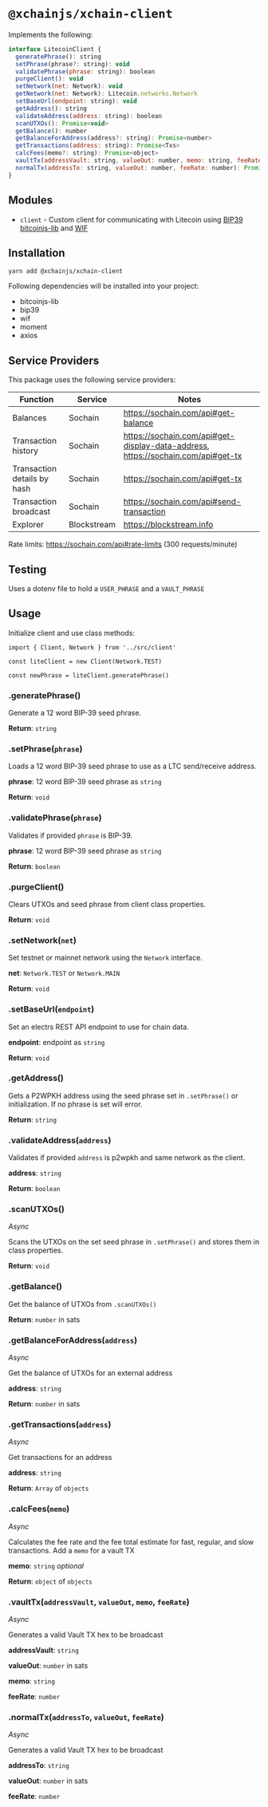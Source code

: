 # `@xchainjs/xchain-client`

Implements the following:

```javascript
interface LitecoinClient {
  generatePhrase(): string
  setPhrase(phrase?: string): void
  validatePhrase(phrase: string): boolean
  purgeClient(): void
  setNetwork(net: Network): void
  getNetwork(net: Network): Litecoin.networks.Network
  setBaseUrl(endpoint: string): void
  getAddress(): string
  validateAddress(address: string): boolean
  scanUTXOs(): Promise<void>
  getBalance(): number
  getBalanceForAddress(address?: string): Promise<number>
  getTransactions(address: string): Promise<Txs>
  calcFees(memo?: string): Promise<object>
  vaultTx(addressVault: string, valueOut: number, memo: string, feeRate: number): Promise<string>
  normalTx(addressTo: string, valueOut: number, feeRate: number): Promise<string>
}
```

## Modules

- `client` - Custom client for communicating with Litecoin using [BIP39](https://github.com/bitcoinjs/bip39) [bitcoinjs-lib](https://github.com/bitcoinjs/bitcoinjs-lib) and [WIF](https://github.com/bitcoinjs/wif)

## Installation

```
yarn add @xchainjs/xchain-client
```

Following dependencies will be installed into your project:

- bitcoinjs-lib
- bip39
- wif
- moment
- axios

## Service Providers

This package uses the following service providers:

| Function                    | Service     | Notes                                                                            |
| --------------------------- | ----------- | -------------------------------------------------------------------------------- |
| Balances                    | Sochain     | https://sochain.com/api#get-balance                                              |
| Transaction history         | Sochain     | https://sochain.com/api#get-display-data-address, https://sochain.com/api#get-tx |
| Transaction details by hash | Sochain     | https://sochain.com/api#get-tx                                                   |
| Transaction broadcast       | Sochain     | https://sochain.com/api#send-transaction                                         |
| Explorer                    | Blockstream | https://blockstream.info                                                         |

Rate limits: https://sochain.com/api#rate-limits (300 requests/minute)

## Testing

Uses a dotenv file to hold a `USER_PHRASE` and a `VAULT_PHRASE`

## Usage

Initialize client and use class methods:

```
import { Client, Network } from '../src/client'

const liteClient = new Client(Network.TEST)

const newPhrase = liteClient.generatePhrase()
```

### .generatePhrase()

Generate a 12 word BIP-39 seed phrase.

**Return**: `string`

### .setPhrase(`phrase`)

Loads a 12 word BIP-39 seed phrase to use as a LTC send/receive address.

**phrase**: 12 word BIP-39 seed phrase as `string`

**Return**: `void`

### .validatePhrase(`phrase`)

Validates if provided `phrase` is BIP-39.

**phrase**: 12 word BIP-39 seed phrase as `string`

**Return**: `boolean`

### .purgeClient()

Clears UTXOs and seed phrase from client class properties.

**Return**: `void`

### .setNetwork(`net`)

Set testnet or mainnet network using the `Network` interface.

**net**: `Network.TEST` or `Network.MAIN`

**Return**: `void` 

### .setBaseUrl(`endpoint`)

Set an electrs REST API endpoint to use for chain data.

**endpoint**: endpoint as `string`

**Return**: `void` 

### .getAddress()

Gets a P2WPKH address using the seed phrase set in `.setPhrase()` or initialization. If no phrase is set will error.

**Return**: `string` 

### .validateAddress(`address`)

Validates if provided `address` is p2wpkh and same network as the client.

**address**: `string`

**Return**: `boolean` 

### .scanUTXOs()

_Async_

Scans the UTXOs on the set seed phrase in `.setPhrase()` and stores them in class properties.

**Return**: `void` 

### .getBalance()

Get the balance of UTXOs from `.scanUTXOs()`

**Return**: `number` in sats

### .getBalanceForAddress(`address`)

_Async_ 

Get the balance of UTXOs for an external address

**address**: `string`

**Return**: `number` in sats 

### .getTransactions(`address`)

_Async_ 

Get transactions for an address

**address**: `string`

**Return**: `Array` of `objects` 

### .calcFees(`memo`)

_Async_ 

Calculates the fee rate and the fee total estimate for fast, regular, and slow transactions. Add a `memo` for a vault TX

**memo**: `string` _optional_

**Return**: `object` of `objects`

### .vaultTx(`addressVault`, `valueOut`, `memo`, `feeRate`)

_Async_ 

Generates a valid Vault TX hex to be broadcast

**addressVault**: `string`

**valueOut**: `number` in sats

**memo**: `string`

**feeRate**: `number`

### .normalTx(`addressTo`, `valueOut`, `feeRate`)

_Async_ 

Generates a valid Vault TX hex to be broadcast

**addressTo**: `string`

**valueOut**: `number` in sats

**feeRate**: `number`
